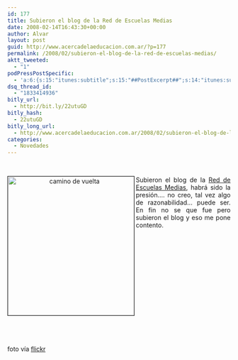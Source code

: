 ```yaml
---
id: 177
title: Subieron el blog de la Red de Escuelas Medias
date: 2008-02-14T16:43:30+00:00
author: Alvar
layout: post
guid: http://www.acercadelaeducacion.com.ar/?p=177
permalink: /2008/02/subieron-el-blog-de-la-red-de-escuelas-medias/
aktt_tweeted:
  - "1"
podPressPostSpecific:
  - 'a:6:{s:15:"itunes:subtitle";s:15:"##PostExcerpt##";s:14:"itunes:summary";s:15:"##PostExcerpt##";s:15:"itunes:keywords";s:17:"##WordPressCats##";s:13:"itunes:author";s:10:"##Global##";s:15:"itunes:explicit";s:7:"Default";s:12:"itunes:block";s:7:"Default";}'
dsq_thread_id:
  - "1833414936"
bitly_url:
  - http://bit.ly/22utuGD
bitly_hash:
  - 22utuGD
bitly_long_url:
  - http://www.acercadelaeducacion.com.ar/2008/02/subieron-el-blog-de-la-red-de-escuelas-medias/
categories:
  - Novedades
---
```


<p style="text-align: center">&nbsp;</p>
<p style="text-align: center"><img src="http://farm1.static.flickr.com/230/478952463_29b8343de3.jpg?v=0" alt="camino de vuelta" align="left" border="1" height="313" width="285" /></p>
<p align="justify"> Subieron el blog de la <a href="http://www.buenosaires.gov.ar/blog/educacion/2008/02/14/volvimos/trackback/">Red de Escuelas Medias</a>, habrá sido la presión.... no creo, tal vez algo de razonabilidad... puede ser. En fin no se que fue pero subieron el blog y eso me pone contento.</p>
<p align="justify">&nbsp;</p>
<p align="justify">&nbsp;</p>
<p align="justify">&nbsp;</p>
<p align="justify">&nbsp;</p>
<p align="justify">&nbsp;</p>
<p align="justify">&nbsp;</p>
<p align="justify">&nbsp;</p>
<p align="justify">&nbsp;</p>
<p align="justify">foto vía <a href="http://flickr.com">flickr</a></p>